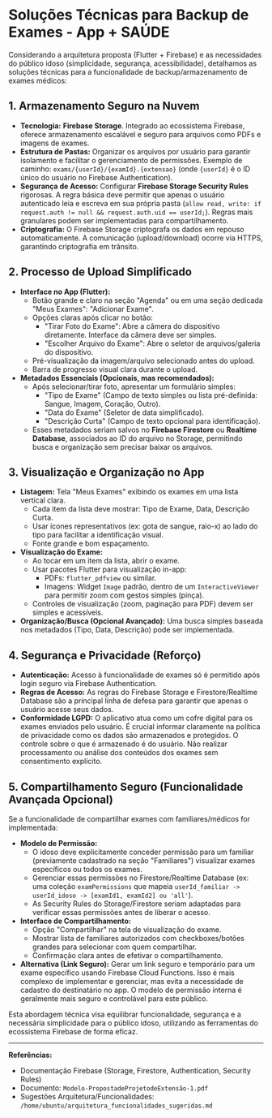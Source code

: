 # Soluções Técnicas para Backup de Exames - App + SAÚDE

Considerando a arquitetura proposta (Flutter + Firebase) e as necessidades do público idoso (simplicidade, segurança, acessibilidade), detalhamos as soluções técnicas para a funcionalidade de backup/armazenamento de exames médicos:

## 1. Armazenamento Seguro na Nuvem

*   **Tecnologia:** **Firebase Storage**. Integrado ao ecossistema Firebase, oferece armazenamento escalável e seguro para arquivos como PDFs e imagens de exames.
*   **Estrutura de Pastas:** Organizar os arquivos por usuário para garantir isolamento e facilitar o gerenciamento de permissões. Exemplo de caminho: `exams/{userId}/{examId}.{extensao}` (onde `{userId}` é o ID único do usuário no Firebase Authentication).
*   **Segurança de Acesso:** Configurar **Firebase Storage Security Rules** rigorosas. A regra básica deve permitir que apenas o usuário autenticado leia e escreva em sua própria pasta (`allow read, write: if request.auth != null && request.auth.uid == userId;`). Regras mais granulares podem ser implementadas para compartilhamento.
*   **Criptografia:** O Firebase Storage criptografa os dados em repouso automaticamente. A comunicação (upload/download) ocorre via HTTPS, garantindo criptografia em trânsito.

## 2. Processo de Upload Simplificado

*   **Interface no App (Flutter):**
    *   Botão grande e claro na seção "Agenda" ou em uma seção dedicada "Meus Exames": "Adicionar Exame".
    *   Opções claras após clicar no botão:
        *   "Tirar Foto do Exame": Abre a câmera do dispositivo diretamente. Interface da câmera deve ser simples.
        *   "Escolher Arquivo do Exame": Abre o seletor de arquivos/galeria do dispositivo.
    *   Pré-visualização da imagem/arquivo selecionado antes do upload.
    *   Barra de progresso visual clara durante o upload.
*   **Metadados Essenciais (Opcionais, mas recomendados):**
    *   Após selecionar/tirar foto, apresentar um formulário simples:
        *   "Tipo de Exame" (Campo de texto simples ou lista pré-definida: Sangue, Imagem, Coração, Outro).
        *   "Data do Exame" (Seletor de data simplificado).
        *   "Descrição Curta" (Campo de texto opcional para identificação).
    *   Esses metadados seriam salvos no **Firebase Firestore** ou **Realtime Database**, associados ao ID do arquivo no Storage, permitindo busca e organização sem precisar baixar os arquivos.

## 3. Visualização e Organização no App

*   **Listagem:** Tela "Meus Exames" exibindo os exames em uma lista vertical clara.
    *   Cada item da lista deve mostrar: Tipo de Exame, Data, Descrição Curta.
    *   Usar ícones representativos (ex: gota de sangue, raio-x) ao lado do tipo para facilitar a identificação visual.
    *   Fonte grande e bom espaçamento.
*   **Visualização do Exame:**
    *   Ao tocar em um item da lista, abrir o exame.
    *   Usar pacotes Flutter para visualização in-app:
        *   PDFs: `flutter_pdfview` ou similar.
        *   Imagens: Widget `Image` padrão, dentro de um `InteractiveViewer` para permitir zoom com gestos simples (pinça).
    *   Controles de visualização (zoom, paginação para PDF) devem ser simples e acessíveis.
*   **Organização/Busca (Opcional Avançado):** Uma busca simples baseada nos metadados (Tipo, Data, Descrição) pode ser implementada.

## 4. Segurança e Privacidade (Reforço)

*   **Autenticação:** Acesso à funcionalidade de exames só é permitido após login seguro via Firebase Authentication.
*   **Regras de Acesso:** As regras do Firebase Storage e Firestore/Realtime Database são a principal linha de defesa para garantir que apenas o usuário acesse seus dados.
*   **Conformidade LGPD:** O aplicativo atua como um cofre digital para os exames enviados pelo usuário. É crucial informar claramente na política de privacidade como os dados são armazenados e protegidos. O controle sobre o que é armazenado é do usuário. Não realizar processamento ou análise dos conteúdos dos exames sem consentimento explícito.

## 5. Compartilhamento Seguro (Funcionalidade Avançada Opcional)

Se a funcionalidade de compartilhar exames com familiares/médicos for implementada:

*   **Modelo de Permissão:**
    *   O idoso deve explicitamente conceder permissão para um familiar (previamente cadastrado na seção "Familiares") visualizar exames específicos ou todos os exames.
    *   Gerenciar essas permissões no Firestore/Realtime Database (ex: uma coleção `examPermissions` que mapeia `userId_familiar -> userId_idoso -> [examId1, examId2] ou 'all'`).
    *   As Security Rules do Storage/Firestore seriam adaptadas para verificar essas permissões antes de liberar o acesso.
*   **Interface de Compartilhamento:**
    *   Opção "Compartilhar" na tela de visualização do exame.
    *   Mostrar lista de familiares autorizados com checkboxes/botões grandes para selecionar com quem compartilhar.
    *   Confirmação clara antes de efetivar o compartilhamento.
*   **Alternativa (Link Seguro):** Gerar um link seguro e temporário para um exame específico usando Firebase Cloud Functions. Isso é mais complexo de implementar e gerenciar, mas evita a necessidade de cadastro do destinatário no app. O modelo de permissão interna é geralmente mais seguro e controlável para este público.

Esta abordagem técnica visa equilibrar funcionalidade, segurança e a necessária simplicidade para o público idoso, utilizando as ferramentas do ecossistema Firebase de forma eficaz.

---
**Referências:**
*   Documentação Firebase (Storage, Firestore, Authentication, Security Rules)
*   Documento: `Modelo-PropostadeProjetodeExtensão-1.pdf`
*   Sugestões Arquitetura/Funcionalidades: `/home/ubuntu/arquitetura_funcionalidades_sugeridas.md`

